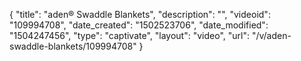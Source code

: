 {
    "title": "aden&reg; Swaddle Blankets",
    "description": "",
    "videoid": "109994708",
    "date_created": "1502523706",
    "date_modified": "1504247456",
    "type": "captivate",
    "layout": "video",
    "url": "\/v\/aden-swaddle-blankets\/109994708"
}